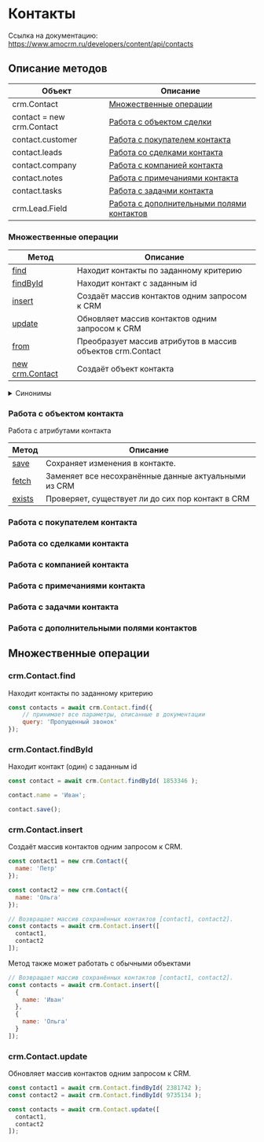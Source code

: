 # Контакты

Ссылка на документацию:
https://www.amocrm.ru/developers/content/api/contacts

## Описание методов

| Объект                  | Описание                                                                              |
|-------------------------|---------------------------------------------------------------------------------------|
|crm.Contact              |[Множественные операции](#множественные-операции)                                      |
|contact = new crm.Contact|[Работа с объектом сделки](#работа-с-объектом-контакта)                                |
|contact.customer         |[Работа с покупателем контакта](#работа-с-покупателем-контакта)                        |
|contact.leads            |[Работа со сделками контакта](#работа-со-сделками-контакта)                            |
|contact.company          |[Работа с компанией контакта](#работа-с-компанией-контакта)                            |
|contact.notes            |[Работа с примечаниями контакта](#работа-с-примечаниями-контакта)                      |
|contact.tasks            |[Работа с задачми контакта](#работа-с-задачми-контакта)                                |
|crm.Lead.Field           |[Работа с дополнительными полями контактов](#работа-с-дополнительными-полями-контактов)|

### Множественные операции

| Метод                         | Описание                                                 |
|-------------------------------|----------------------------------------------------------|
|[find](#crmcontactfind)        |Находит контакты по заданному критерию                    |
|[findById](#crmcontactfindbyid)|Находит контакт с заданным id                             |
|[insert](#crmcontactinsert)    |Создаёт массив контактов одним запросом к CRM             |
|[update](#crmcontactupdate)    |Обновляет массив контактов одним запросом к CRM           |
|[from](#crmcontactfrom)        |Преобразует массив атрибутов в массив объектов crm.Contact|
|[new crm.Contact](#создание)   |Создаёт объект контакта                                   |

<details>
<summary>
Синонимы
</summary>

| Метод              | Описание           |
|--------------------|--------------------|
|[of](#создание)     |Синоним new crm.Contact|
|[create](#создание) |Синоним new crm.Contact|

</details>

### Работа с объектом контакта

Работа с атрибутами контакта

| Метод            | Описание                                           |
|------------------|----------------------------------------------------|
|[save](#save)     |Сохраняет изменения в контакте.                     |
|[fetch](#fetch)   |Заменяет все несохранённые данные актуальными из CRM|
|[exists](#exists) |Проверяет, существует ли до сих пор контакт в CRM   |

### Работа с покупателем контакта
### Работа со сделками контакта
### Работа с компанией контакта
### Работа с примечаниями контакта
### Работа с задачми контакта
### Работа с дополнительными полями контактов

## Множественные операции

### crm.Contact.find

Находит контакты по заданному критерию

```js
const contacts = await crm.Contact.find({
    // принимает все параметры, описанные в документации
    query: 'Пропущенный звонок'
});
```

### crm.Contact.findById

Находит контакт (один) с заданным id

```js
const contact = await crm.Contact.findById( 1853346 );

contact.name = 'Иван';

contact.save();
```

### crm.Contact.insert

Создаёт массив контактов одним запросом к CRM.

```js
const contact1 = new crm.Contact({
  name: 'Петр'
});

const contact2 = new crm.Contact({
  name: 'Ольга'
});

// Возвращает массив сохранённых контактов [contact1, contact2].
const contacts = await crm.Contact.insert([
  contact1,
  contact2
]);
```

Метод также может работать с обычными объектами

```js
// Возвращает массив сохранённых контактов [contact1, contact2].
const contacts = await crm.Contact.insert([
  {
    name: 'Иван'
  },
  {
    name: 'Ольга'
  }
]);
```

### crm.Contact.update

Обновляет массив контактов одним запросом к CRM.

```js
const contact1 = await crm.Contact.findById( 2381742 );
const contact2 = await crm.Contact.findById( 9735134 );

const contacts = await crm.Contact.update([
  contact1,
  contact2
]);
```
